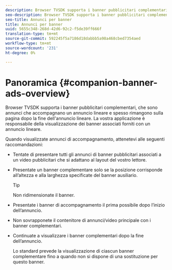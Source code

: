 ```yaml
---
description: Browser TVSDK supporta i banner pubblicitari complementari, che sono annunci che accompagnano un annuncio lineare e spesso rimangono sulla pagina dopo la fine dell'annuncio lineare. La vostra applicazione è responsabile della visualizzazione dei banner associati forniti con un annuncio lineare.
seo-description: Browser TVSDK supporta i banner pubblicitari complementari, che sono annunci che accompagnano un annuncio lineare e spesso rimangono sulla pagina dopo la fine dell'annuncio lineare. La vostra applicazione è responsabile della visualizzazione dei banner associati forniti con un annuncio lineare.
seo-title: Annunci per banner
title: Annunci per banner
uuid: 5655c348-268d-42d6-92c2-f5de39ff666f
translation-type: tm+mt
source-git-commit: 592245f5a7186d18dabbb5a98a468cbed7354aed
workflow-type: tm+mt
source-wordcount: '231'
ht-degree: 0%

---
```



# Panoramica {#companion-banner-ads-overview}

Browser TVSDK supporta i banner pubblicitari complementari, che sono annunci che accompagnano un annuncio lineare e spesso rimangono sulla pagina dopo la fine dell&#39;annuncio lineare. La vostra applicazione è responsabile della visualizzazione dei banner associati forniti con un annuncio lineare.

Quando visualizzate annunci di accompagnamento, attenetevi alle seguenti raccomandazioni:

* Tentate di presentare tutti gli annunci di banner pubblicitari associati a un video pubblicitari che si adattano al layout del vostro lettore.
* Presentate un banner complementare solo se la posizione corrisponde all’altezza e alla larghezza specificate del banner ausiliario.

   >[!TIP]
   >
   >Non ridimensionate il banner.

* Presentate i banner di accompagnamento il prima possibile dopo l’inizio dell’annuncio.
* Non sovrapponete il contenitore di annunci/video principale con i banner complementari.
* Continuate a visualizzare i banner complementari dopo la fine dell’annuncio.

   Lo standard prevede la visualizzazione di ciascun banner complementare fino a quando non si dispone di una sostituzione per questo banner.

